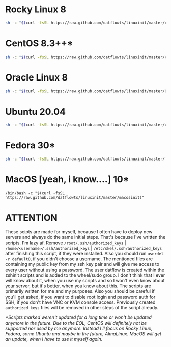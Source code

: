 # Rocky Linux 8
```bash
sh -c "$(curl -fsSL https://raw.github.com/datflowts/linuxinit/master/rockyinit)"
```

# CentOS 8.3++*
```bash
sh -c "$(curl -fsSL https://raw.github.com/datflowts/linuxinit/master/centosinit)"
```

# Oracle Linux 8
```bash
sh -c "$(curl -fsSL https://raw.github.com/datflowts/linuxinit/master/OL-Init)"
```

# Ubuntu 20.04
```bash
sh -c "$(curl -fsSL https://raw.github.com/datflowts/linuxinit/master/ubuntuinit)"
```

# Fedora 30*
```bash
sh -c "$(curl -fsSL https://raw.github.com/datflowts/linuxinit/master/fedorainit)"
```
 
 
  
# MacOS [yeah, i know....] 10*
```
/bin/bash -c "$(curl -fsSL https://raw.github.com/datflowts/linuxinit/master/macosinit)"
```



# ATTENTION
These scipts are made for myself, because I often have to deploy new servers and always do the same initial steps. That's because I've written the scripts. I'm lazy af. Remove `/root/.ssh/authorized_keys` | `/home/<username>/.ssh/authorized_keys` | `/etc/skel/.ssh/authorized_keys` after finishing this script, if they were installed. Also you should run `userdel -r default0`, if you didn't choose a username. The mentioned files are containing my public key from my ssh key pair and will give me access to every user without using a password. The user datflow is created within the zshinit scripts and is added to the wheel/sudo group. I don't think that I ever will know about it, when you use my scripts and so I won't even know about your server, but it's better, when you know about this. The scripts are primarily written for me and my purposes. Also you should be careful if you'll get asked, if you want to disable root login and password auth for SSH, if you don't have VNC or KVM console access. Previously created `authorized_keys` files will be removed in other steps of the script already.

*\*Scripts marked weren't updated for a long time or won't be updated anymore in the future. Due to the EOL, CentOS will definitely not be supported nor used by me anymore. Instead I'll focus on Rocky Linux, Fedora, some Ubuntu and maybe in the future, AlmaLinux. MacOS will get an update, when I have to use it myself again.*

